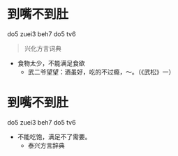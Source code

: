 # 到嘴不到肚
do5 zuei3 beh7 do5 tv6
> 兴化方言词典
- 食物太少，不能满足食欲
  - 武二爷望望：酒虽好，吃的不过瘾，～。（《武松》一）

# 到嘴不到肚
do5 zuei3 beh7 do5 tv6
+ 不能吃饱，满足不了需要。
  * 泰兴方言辞典
